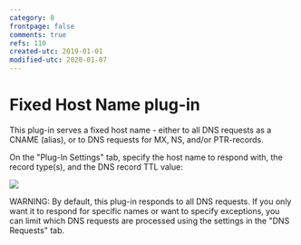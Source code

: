 ```yaml
---
category: 8
frontpage: false
comments: true
refs: 110
created-utc: 2019-01-01
modified-utc: 2020-01-07
---
```

# Fixed Host Name plug-in

This plug-in serves a fixed host name - either to all DNS requests as a CNAME (alias), or to DNS requests for MX, NS, and/or PTR-records.

On the "Plug-In Settings" tab, specify the host name to respond with, the record type(s), and the DNS record TTL value:

![](img/175/1.png)

WARNING: By default, this plug-in responds to all DNS requests. If you only want it to respond for specific names or want to specify exceptions, you can limit which DNS requests are processed using the settings in the "DNS Requests" tab.

